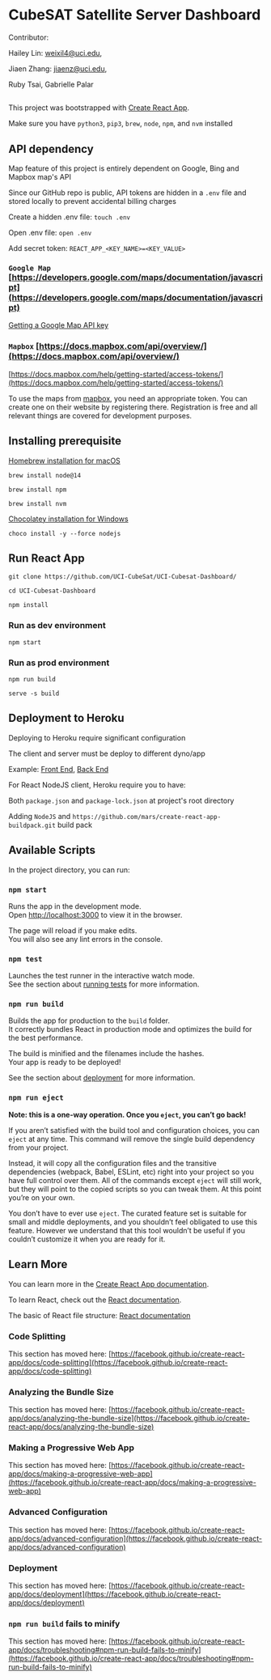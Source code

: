 # CubeSAT Satellite Server Dashboard

Contributor:

Hailey Lin: weixil4@uci.edu,

Jiaen Zhang: jiaenz@uci.edu,

Ruby Tsai, Gabrielle Palar

##

This project was bootstrapped with [Create React App](https://github.com/facebook/create-react-app).

Make sure you have `python3`, `pip3`, `brew`, `node`, `npm`, and `nvm` installed

## API dependency

Map feature of this project is entirely dependent on Google, Bing and Mapbox map's API

Since our GitHub repo is public, API tokens are hidden in a `.env` file and stored locally to prevent accidental billing charges


Create a hidden .env file: `touch .env`

Open .env file: `open .env`

Add secret token: `REACT_APP_<KEY_NAME>=<KEY_VALUE>`

### `Google Map` [https://developers.google.com/maps/documentation/javascript](https://developers.google.com/maps/documentation/javascript)

[Getting a Google Map API key](https://developers.google.com/maps/documentation/javascript/get-api-key)

### `Mapbox` [https://docs.mapbox.com/api/overview/](https://docs.mapbox.com/api/overview/)

[https://docs.mapbox.com/help/getting-started/access-tokens/](https://docs.mapbox.com/help/getting-started/access-tokens/)

To use the maps from [mapbox](https://www.mapbox.com/),
you need an appropriate token.
You can create one on their website by registering there.
Registration is free and all relevant things are covered for development purposes.

## Installing prerequisite

[Homebrew installation for macOS](https://brew.sh/)

`brew install node@14`

`brew install npm`

`brew install nvm`

[Chocolatey installation for Windows](https://chocolatey.org/install)

`choco install -y --force nodejs`

## Run React App

`git clone https://github.com/UCI-CubeSat/UCI-Cubesat-Dashboard/`

`cd UCI-Cubesat-Dashboard`

`npm install`

### Run as dev environment

`npm start`

### Run as prod environment

`npm run build`

`serve -s build`

## Deployment to Heroku

Deploying to Heroku require significant configuration

The client and server must be deploy to different dyno/app

Example: [Front End](https://uci-cubesat-dashboard.herokuapp.com/), [Back End](https://uci-cubesat-server.herokuapp.com/)

For React NodeJS client, Heroku require you to have:

Both `package.json` and `package-lock.json` at project's root directory

Adding `NodeJS` and `https://github.com/mars/create-react-app-buildpack.git` build pack

## Available Scripts

In the project directory, you can run:

### `npm start`

Runs the app in the development mode.\
Open [http://localhost:3000](http://localhost:3000) to view it in the browser.

The page will reload if you make edits.\
You will also see any lint errors in the console.

### `npm test`

Launches the test runner in the interactive watch mode.\
See the section about [running tests](https://facebook.github.io/create-react-app/docs/running-tests) for more information.

### `npm run build`

Builds the app for production to the `build` folder.\
It correctly bundles React in production mode and optimizes the build for the best performance.

The build is minified and the filenames include the hashes.\
Your app is ready to be deployed!

See the section about [deployment](https://facebook.github.io/create-react-app/docs/deployment) for more information.

### `npm run eject`

**Note: this is a one-way operation. Once you `eject`, you can’t go back!**

If you aren’t satisfied with the build tool and configuration choices, you can `eject` at any time. This command will remove the single build dependency from your project.

Instead, it will copy all the configuration files and the transitive dependencies (webpack, Babel, ESLint, etc) right into your project so you have full control over them. All of the commands except `eject` will still work, but they will point to the copied scripts so you can tweak them. At this point you’re on your own.

You don’t have to ever use `eject`. The curated feature set is suitable for small and middle deployments, and you shouldn’t feel obligated to use this feature. However we understand that this tool wouldn’t be useful if you couldn’t customize it when you are ready for it.

## Learn More

You can learn more in the [Create React App documentation](https://facebook.github.io/create-react-app/docs/getting-started).

To learn React, check out the [React documentation](https://reactjs.org/).

The basic of React file structure: [React documentation](https://www.cluemediator.com/create-react-application-multiple-components)

### Code Splitting

This section has moved here: [https://facebook.github.io/create-react-app/docs/code-splitting](https://facebook.github.io/create-react-app/docs/code-splitting)

### Analyzing the Bundle Size

This section has moved here: [https://facebook.github.io/create-react-app/docs/analyzing-the-bundle-size](https://facebook.github.io/create-react-app/docs/analyzing-the-bundle-size)

### Making a Progressive Web App

This section has moved here: [https://facebook.github.io/create-react-app/docs/making-a-progressive-web-app](https://facebook.github.io/create-react-app/docs/making-a-progressive-web-app)

### Advanced Configuration

This section has moved here: [https://facebook.github.io/create-react-app/docs/advanced-configuration](https://facebook.github.io/create-react-app/docs/advanced-configuration)

### Deployment

This section has moved here: [https://facebook.github.io/create-react-app/docs/deployment](https://facebook.github.io/create-react-app/docs/deployment)

### `npm run build` fails to minify

This section has moved here: [https://facebook.github.io/create-react-app/docs/troubleshooting#npm-run-build-fails-to-minify](https://facebook.github.io/create-react-app/docs/troubleshooting#npm-run-build-fails-to-minify)
